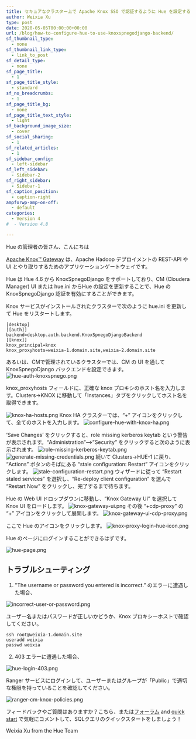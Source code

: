 ```yaml
---
title: セキュアなクラスター上で Apache Knox SSO で認証するように Hue を設定する方法
author: Weixia Xu
type: post
date: 2020-05-05T00:00:00+00:00
url: /blog/how-to-configure-hue-to-use-knoxspnegodjango-backend/
sf_thumbnail_type:
  - none
sf_thumbnail_link_type:
  - link_to_post
sf_detail_type:
  - none
sf_page_title:
  - 1
sf_page_title_style:
  - standard
sf_no_breadcrumbs:
  - 1
sf_page_title_bg:
  - none
sf_page_title_text_style:
  - light
sf_background_image_size:
  - cover
sf_social_sharing:
  - 1
sf_related_articles:
  - 1
sf_sidebar_config:
  - left-sidebar
sf_left_sidebar:
  - Sidebar-2
sf_right_sidebar:
  - Sidebar-1
sf_caption_position:
  - caption-right
ampforwp-amp-on-off:
  - default
categories:
  - Version 4
#  - Version 4.8

---
```

Hue の管理者の皆さん、こんにちは

[Apache Knox™ Gateway](https://knox.apache.org/) は、Apache Hadoop デプロイメントの REST-API や UI とやり取りするためのアプリケーションゲートウェイです。

Hue は Hue 4.6 から KnoxSpnegoDjango をサポートしており、CM (Cloudera Manager) UI または hue.ini からHue の設定を更新することで、Hue の KnoxSpnegoDjango 認証を有効にすることができます。

Knox サービスがインストールされたクラスターで次のように hue.ini を更新して Hue をリスタートします。

    [desktop]
    [[auth]]
    backend=desktop.auth.backend.KnoxSpnegoDjangoBackend
    [[knox]]
    knox_principal=knox
    knox_proxyhosts=weixia-1.domain.site,weixia-2.domain.site

あるいは、CMで管理されているクラスターでは、CM の UI を通して KnoxSpnegoDjango バックエンドを設定できます。
![hue-auth-knoxspnego.png](https://cdn.gethue.com/uploads/2020/05/hue-auth-knoxspnego.png)

knox_proxyhosts フィールドに、正確な knox プロキシのホスト名を入力します。Clusters->KNOX に移動して「Instances」タブをクリックしてホスト名を取得できます。

![knox-ha-hosts.png](https://cdn.gethue.com/uploads/2020/05/knox-ha-hosts.png)
Knox HA クラスターでは、“+” アイコンをクリックして、全てのホストを入力します。
![configure-hue-with-knox-ha.png](https://cdn.gethue.com/uploads/2020/05/configure-hue-with-knox-ha.png)

‘Save Changes’ をクリックすると、role missing kerberos keytab という警告が表示されます。“Administration”–>”Security” をクリックすると次のように表示されます。
![role-missing-kerberos-keytab.png](https://cdn.gethue.com/uploads/2020/05/role-missing-kerberos-keytab.png)
![generate-missing-credentials.png](https://cdn.gethue.com/uploads/2020/05/generate-missing-credentials.png)
続いて Clusters->HUE-1 に戻り、 “Actions” ボタンのそばにある “stale configuration: Restart” アイコンをクリックします。
![stale-configuration-restart.png](https://cdn.gethue.com/uploads/2020/05/stale-configuration-restart.png)
ウィザードに従って “Restart staled services” を選択し、“Re-deploy client configuration” を選んで “Restart Now” をクリックし、完了するまで待ちます。

Hue の Web UI ドロップダウンに移動し、“Knox Gateway UI” を選択して Knox UI をロードします。
![knox-gateway-ui.png](https://cdn.gethue.com/uploads/2020/05/knox-gateway-ui.png)
その後 “+cdp-proxy” の “+” アイコンをクリックして展開します。
![knox-gateway-ui-cdp-proxy.png](https://cdn.gethue.com/uploads/2020/05/knox-gateway-ui-cdp-proxy.png)

ここで Hue のアイコンをクリックします。
![knox-proxy-login-hue-icon.png](https://cdn.gethue.com/uploads/2020/05/knox-proxy-login-hue-icon.png)

Hue のページにログインすることができるはずです。

![hue-page.png](https://cdn.gethue.com/uploads/2020/05/hue-page.png)


## トラブルシューティング
1. "The username or password you entered is incorrect.” のエラーに遭遇した場合、

![incorrect-user-or-password.png](https://cdn.gethue.com/uploads/2020/05/incorrect-user-or-password.png)

ユーザー名またはパスワードが正しいかどうか、Knox プロキシーホストで確認してください。

    ssh root@weixia-1.domain.site
    useradd weixia
    passwd weixia

2. 403 エラーに遭遇した場合、

![hue-login-403.png](https://cdn.gethue.com/uploads/2020/05/hue-login-403.png)

Ranger サービスにログインして、ユーザーまたはグループが「Public」で適切な権限を持っていることを確認してください。

![ranger-cm-knox-policies.png](https://cdn.gethue.com/uploads/2020/05/ranger-cm-knox-policies.png)

フィードバックやご質問はありますか？こちら、または<a href="https://discourse.gethue.com/">フォーラム</a> and <a href="https://docs.gethue.com/quickstart/">quick start</a> で気軽にコメントして、SQLクエリのクイックスタートをしましょう！

Weixia Xu from the Hue Team
